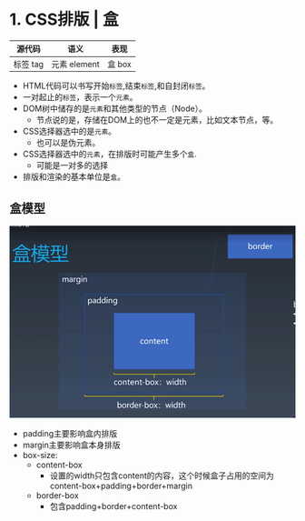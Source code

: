 

# 1. CSS排版 | 盒
| 源代码 | 语义 | 表现 |
| ---- | ----- | ---- |
| 标签 tag | 元素 element | 盒 box

- HTML代码可以书写开始`标签`,结束`标签`,和自封闭`标签`。
- 一对起止的`标签`，表示一个`元素`。
- DOM树中储存的是`元素`和其他类型的节点（Node）。
  - 节点说的是，存储在DOM上的也不一定是元素，比如文本节点，等。
- CSS选择器选中的是`元素`。
  - 也可以是伪元素。
- CSS选择器选中的`元素`，在排版时可能产生多个`盒`.
  - 可能是一对多的选择
- 排版和渲染的基本单位是`盒`。

## 盒模型

![盒模型](img/1.jpg)

- padding主要影响盒内排版
- margin主要影响盒本身排版
- box-size:
   - content-box
     - 设置的width只包含content的内容，这个时候盒子占用的空间为content-box+padding+border+margin
  - border-box
    - 包含padding+border+content-box

